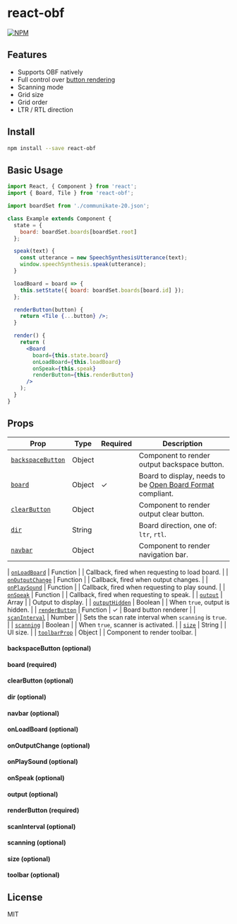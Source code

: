 # react-obf

>

[![NPM](https://img.shields.io/npm/v/react-obf.svg)](https://www.npmjs.com/package/react-obf)

## Features

- Supports OBF natively
- Full control over [button rendering](#renderButtonProp)
- Scanning mode
- Grid size
- Grid order
- LTR / RTL direction

## Install

```bash
npm install --save react-obf
```

## Basic Usage

```jsx
import React, { Component } from 'react';
import { Board, Tile } from 'react-obf';

import boardSet from './communikate-20.json';

class Example extends Component {
  state = {
    board: boardSet.boards[boardSet.root]
  };

  speak(text) {
    const utterance = new SpeechSynthesisUtterance(text);
    window.speechSynthesis.speak(utterance);
  }

  loadBoard = board => {
    this.setState({ board: boardSet.boards[board.id] });
  };

  renderButton(button) {
    return <Tile {...button} />;
  }

  render() {
    return (
      <Board
        board={this.state.board}
        onLoadBoard={this.loadBoard}
        onSpeak={this.speak}
        renderButton={this.renderButton}
      />
    );
  }
}
```

## Props

| Prop                                      | Type   | Required | Description                                                                                   |
| ----------------------------------------- | ------ | -------- | --------------------------------------------------------------------------------------------- |
| [`backspaceButton`](#backspaceButtonProp) | Object |          | Component to render output backspace button.                                                  |
| [`board`](#boardProp)                     | Object | ✓        | Board to display, needs to be [Open Board Format](http://www.openboardformat.org/) compliant. |
| [`clearButton`](#clearButtonProp)         | Object |          | Component to render output clear button.                                                      |
| [`dir`](#dirProp)                         | String |          | Board direction, one of: `ltr`, `rtl`.                                                        |
| [`navbar`](#navbarPropProp)               | Object |          | Component to render navigation bar.                                                           |

| [`onLoadBoard`](#onLoadBoardProp) | Function | | Callback, fired when requesting to load board. |
| [`onOutputChange`](#onOutputChangeProp) | Function | | Callback, fired when output changes. |
| [`onPlaySound`](#onPlaySoundProp) | Function | | Callback, fired when requesting to play sound. |
| [`onSpeak`](#onSpeakProp) | Function | | Callback, fired when requesting to speak. |
| [`output`](#outputProp) | Array | | Output to display. |
| [`outputHidden`](#outputHiddenProp) | Boolean | | When `true`, output is hidden. |
| [`renderButton`](#renderButtonProp) | Function | ✓ | Board button renderer |
| [`scanInterval`](#scanIntervalProp) | Number | | Sets the scan rate interval when `scanning` is `true`. |
| [`scanning`](#scanningProp) | Boolean | | When `true`, scanner is activated. |
| [`size`](#sizeProp) | String | | UI size. |
| [`toolbarProp`](#toolbarPropProp) | Object | | Component to render toolbar. |

<a name="backspaceButtonProp"></a>

#### backspaceButton (optional)

<a name="boardProp"></a>

#### board (required)

<a name="clearButtonProp"></a>

#### clearButton (optional)

<a name="dirProp"></a>

#### dir (optional)

<a name="navbarProp"></a>

#### navbar (optional)

<a name="onLoadBoardProp"></a>

#### onLoadBoard (optional)

<a name="onOutputChangeProp"></a>

#### onOutputChange (optional)

<a name="onPlaySoundProp"></a>

#### onPlaySound (optional)

<a name="onSpeakProp"></a>

#### onSpeak (optional)

<a name="outputProp"></a>

#### output (optional)

<a name="renderButtonProp"></a>

#### renderButton (required)

<a name="scanIntervalProp"></a>

#### scanInterval (optional)

<a name="scanningProp"></a>

#### scanning (optional)

<a name="sizeProp"></a>

#### size (optional)

<a name="toolbarProp"></a>

#### toolbar (optional)

## License

MIT
